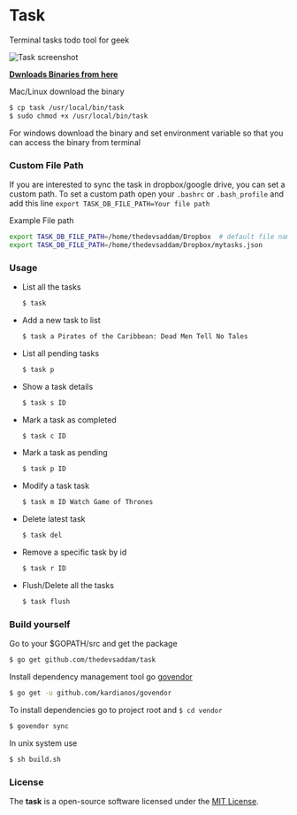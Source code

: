 # Task
Terminal tasks todo tool for geek

![Task screenshot](https://raw.githubusercontent.com/thedevsaddam/task/master/screenshot.png)

**[Dwnloads Binaries from here](https://github.com/thedevsaddam/task_binaries)**

Mac/Linux download the binary
```bash
$ cp task /usr/local/bin/task
$ sudo chmod +x /usr/local/bin/task
```
For windows download the binary and set environment variable so that you can access the binary from terminal

### Custom File Path
If you are interested to sync the task in dropbox/google drive, you can set a custom path. To set a custom path
 open your `.bashrc` or `.bash_profile` and add this line `export TASK_DB_FILE_PATH=Your file path`
 
 Example File path
 ```bash
export TASK_DB_FILE_PATH=/home/thedevsaddam/Dropbox  # default file name will be .task.json
export TASK_DB_FILE_PATH=/home/thedevsaddam/Dropbox/mytasks.json
```

### Usage
* List all the tasks
    ```bash
    $ task
    ```
* Add a new task to list
    ```bash
    $ task a Pirates of the Caribbean: Dead Men Tell No Tales
    ```
* List all pending tasks
    ```bash
    $ task p
    ```
* Show a task details
    ```bash
    $ task s ID
    ```
* Mark a task as completed
    ```bash
    $ task c ID
    ```
* Mark a task as pending
    ```bash
    $ task p ID
    ```
* Modify a task task
    ```bash
    $ task m ID Watch Game of Thrones
    ```    
* Delete latest task
    ```bash
    $ task del
    ```
* Remove a specific task by id
    ```bash
    $ task r ID
    ```
* Flush/Delete all the tasks
    ```bash
    $ task flush
    ```
    

### Build yourself

Go to your $GOPATH/src and get the package
```bash
$ go get github.com/thedevsaddam/task
```

Install dependency management tool go [govendor](https://github.com/kardianos/govendor)
```bash
$ go get -u github.com/kardianos/govendor
```

To install dependencies go to project root and `$ cd vendor`
```bash
$ govendor sync
```

In unix system use
```bash
$ sh build.sh
```

### **License**
The **task** is a open-source software licensed under the [MIT License](LICENSE.md).